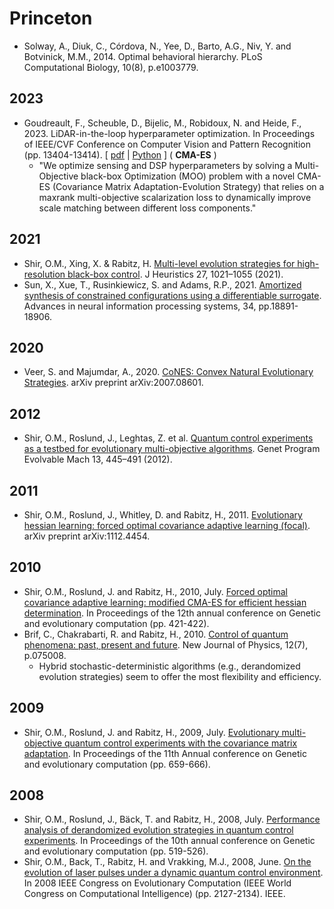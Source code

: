# Princeton

* Solway, A., Diuk, C., Córdova, N., Yee, D., Barto, A.G., Niv, Y. and Botvinick, M.M., 2014. Optimal behavioral hierarchy. PLoS Computational Biology, 10(8), p.e1003779.

## 2023

* Goudreault, F., Scheuble, D., Bijelic, M., Robidoux, N. and Heide, F., 2023. LiDAR-in-the-loop hyperparameter optimization. In Proceedings of IEEE/CVF Conference on Computer Vision and Pattern Recognition (pp. 13404-13414). [ [pdf](https://openaccess.thecvf.com/content/CVPR2023/papers/Goudreault_LiDAR-in-the-Loop_Hyperparameter_Optimization_CVPR_2023_paper.pdf) | [Python](https://github.com/princeton-computational-imaging/LITL-Optimization) ] ( **CMA-ES** )
  * "We optimize sensing and DSP hyperparameters by solving a Multi-Objective black-box Optimization (MOO) problem with a novel CMA-ES (Covariance Matrix Adaptation-Evolution Strategy) that relies on a maxrank multi-objective scalarization loss to dynamically improve scale matching between different loss components."

## 2021
* Shir, O.M., Xing, X. & Rabitz, H. [Multi-level evolution strategies for high-resolution black-box control](https://doi.org/10.1007/s10732-021-09483-z). J Heuristics 27, 1021–1055 (2021).
* Sun, X., Xue, T., Rusinkiewicz, S. and Adams, R.P., 2021. [Amortized synthesis of constrained configurations using a differentiable surrogate](https://openreview.net/pdf?id=wdIDt--oLmV). Advances in neural information processing systems, 34, pp.18891-18906.

## 2020
* Veer, S. and Majumdar, A., 2020. [CoNES: Convex Natural Evolutionary Strategies](https://arxiv.org/pdf/2007.08601.pdf). arXiv preprint arXiv:2007.08601.

## 2012
* Shir, O.M., Roslund, J., Leghtas, Z. et al. [Quantum control experiments as a testbed for evolutionary multi-objective algorithms](https://doi.org/10.1007/s10710-012-9164-7). Genet Program Evolvable Mach 13, 445–491 (2012).

## 2011
* Shir, O.M., Roslund, J., Whitley, D. and Rabitz, H., 2011. [Evolutionary hessian learning: forced optimal covariance adaptive learning (focal)](https://arxiv.org/pdf/1112.4454.pdf). arXiv preprint arXiv:1112.4454.

## 2010
* Shir, O.M., Roslund, J. and Rabitz, H., 2010, July. [Forced optimal covariance adaptive learning: modified CMA-ES for efficient hessian determination](https://dl.acm.org/doi/10.1145/1830483.1830563). In Proceedings of the 12th annual conference on Genetic and evolutionary computation (pp. 421-422).
* Brif, C., Chakrabarti, R. and Rabitz, H., 2010. [Control of quantum phenomena: past, present and future](https://arxiv.org/pdf/0912.5121.pdf). New Journal of Physics, 12(7), p.075008.
  * Hybrid stochastic-deterministic algorithms (e.g., derandomized evolution strategies) seem to offer the most flexibility and efficiency.

## 2009
* Shir, O.M., Roslund, J. and Rabitz, H., 2009, July. [Evolutionary multi-objective quantum control experiments with the covariance matrix adaptation](https://dl.acm.org/doi/10.1145/1569901.1569992). In Proceedings of the 11th Annual conference on Genetic and evolutionary computation (pp. 659-666).

## 2008
* Shir, O.M., Roslund, J., Bäck, T. and Rabitz, H., 2008, July. [Performance analysis of derandomized evolution strategies in quantum control experiments](http://gpbib.cs.ucl.ac.uk/gecco2008/docs/p519.pdf). In Proceedings of the 10th annual conference on Genetic and evolutionary computation (pp. 519-526).
* Shir, O.M., Back, T., Rabitz, H. and Vrakking, M.J., 2008, June. [On the evolution of laser pulses under a dynamic quantum control environment](https://ieeexplore.ieee.org/document/4631081). In 2008 IEEE Congress on Evolutionary Computation (IEEE World Congress on Computational Intelligence) (pp. 2127-2134). IEEE.
